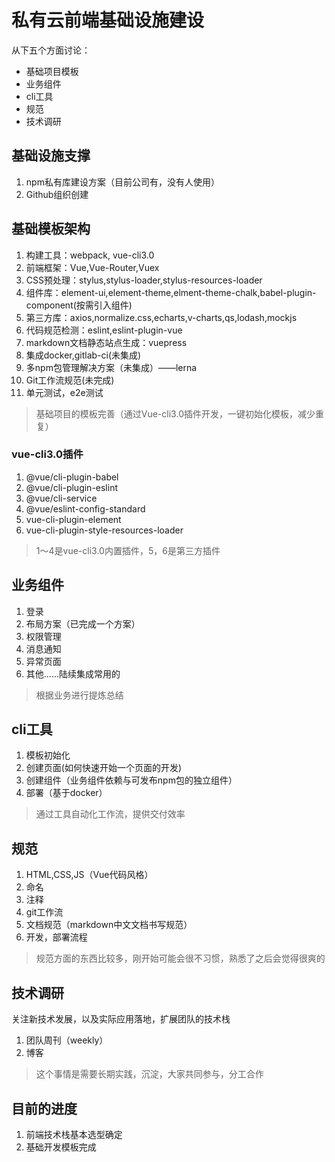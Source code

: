 # 私有云前端基础设施建设

从下五个方面讨论：
- 基础项目模板
- 业务组件
- cli工具
- 规范
- 技术调研

## 基础设施支撑
1. npm私有库建设方案（目前公司有，没有人使用）
2. Github组织创建

## 基础模板架构
1. 构建工具：webpack, vue-cli3.0
2. 前端框架：Vue,Vue-Router,Vuex
3. CSS预处理：stylus,stylus-loader,stylus-resources-loader
4. 组件库：element-ui,element-theme,elment-theme-chalk,babel-plugin-component(按需引入组件)
5. 第三方库：axios,normalize.css,echarts,v-charts,qs,lodash,mockjs
6. 代码规范检测：eslint,eslint-plugin-vue
7. markdown文档静态站点生成：vuepress
8. 集成docker,gitlab-ci(未集成)
9. 多npm包管理解决方案（未集成）——lerna
10. Git工作流规范(未完成)
11. 单元测试，e2e测试

> 基础项目的模板完善（通过Vue-cli3.0插件开发，一键初始化模板，减少重复）

### vue-cli3.0插件
1. @vue/cli-plugin-babel
2. @vue/cli-plugin-eslint
3. @vue/cli-service
4. @vue/eslint-config-standard
5. vue-cli-plugin-element
6. vue-cli-plugin-style-resources-loader

> 1～4是vue-cli3.0内置插件，5，6是第三方插件

## 业务组件
1. 登录
2. 布局方案（已完成一个方案）
3. 权限管理 
4. 消息通知
5. 异常页面
6. 其他......陆续集成常用的

> 根据业务进行提炼总结

## cli工具
1. 模板初始化
2. 创建页面(如何快速开始一个页面的开发)
3. 创建组件（业务组件依赖与可发布npm包的独立组件）
4. 部署（基于docker）

> 通过工具自动化工作流，提供交付效率

## 规范
1. HTML,CSS,JS（Vue代码风格）
2. 命名
3. 注释
4. git工作流
5. 文档规范（markdown中文文档书写规范）
6. 开发，部署流程

> 规范方面的东西比较多，刚开始可能会很不习惯，熟悉了之后会觉得很爽的
## 技术调研
关注新技术发展，以及实际应用落地，扩展团队的技术栈
1. 团队周刊（weekly）
2. 博客

> 这个事情是需要长期实践，沉淀，大家共同参与，分工合作

## 目前的进度
1. 前端技术栈基本选型确定
2. 基础开发模板完成